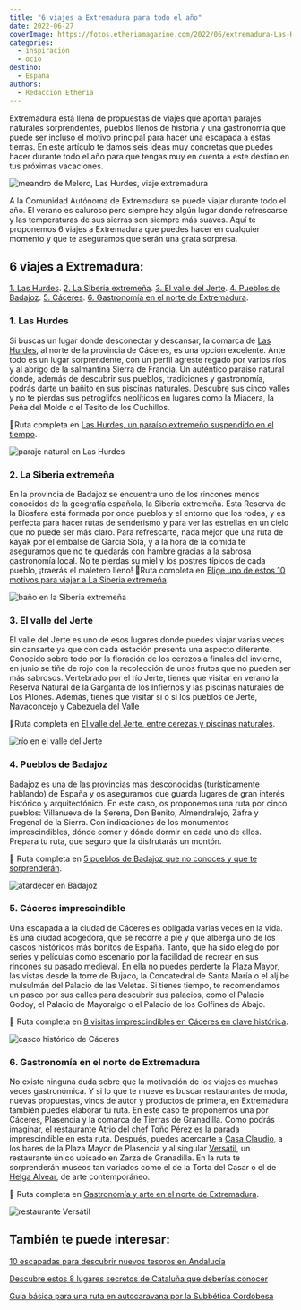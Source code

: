 ```yaml
---
title: "6 viajes a Extremadura para todo el año"
date: 2022-06-27
coverImage: https://fotos.etheriamagazine.com/2022/06/extremadura-Las-Hurdes.jpg
categories: 
  - inspiración
  - ocio
destino: 
  - España
authors: 
  - Redacción Etheria
---
```


Extremadura está llena de propuestas de viajes que aportan parajes naturales sorprendentes, pueblos llenos de historia y una gastronomía que puede ser incluso el motivo principal para hacer una escapada a estas tierras. En este artículo te damos seis ideas muy concretas que puedes hacer durante todo el año para que tengas muy en cuenta a este destino en tus próximas vacaciones.

![meandro de Melero, Las Hurdes, viaje extremadura](https://fotos.etheriamagazine.com/2020/07/las-hurdes-meandro-de-Melero-1.jpg "El meandro de Melero visto desde el mirador de la Antigua. © Yolanda Cardo")

A la Comunidad Autónoma de Extremadura se puede viajar durante todo el año. El verano es 
caluroso pero siempre hay algún lugar donde refrescarse y las temperaturas de sus 
sierras son siempre más suaves. Aquí te proponemos 6 viajes a Extremadura que puedes 
hacer en cualquier momento y que te aseguramos que serán una grata sorpresa. 

## 6 viajes a Extremadura:

[1\. Las Hurdes](#Las-Hurdes). [2\. La Siberia extremeña](#Siberia-extremeña). [3\. El 
valle del Jerte](#Valle-Jerte). [4\. Pueblos de Badajoz](#Pueblos-Badajoz). [5\. 
Cáceres](#Cáceres). [6\. Gastronomía en el norte de 
Extremadura](#Gastronomía-Extremadura). 

### 1\. Las Hurdes

Si buscas un lugar donde desconectar y descansar, la comarca de [Las 
Hurdes](https://www.mancomunidadhurdes.es/?opcion=turismo), al norte de la provincia de 
Cáceres, es una opción excelente. Ante todo es un lugar sorprendente, con un perfil 
agreste regado por varios ríos y al abrigo de la salmantina Sierra de Francia. Un 
auténtico paraíso natural donde, además de descubrir sus pueblos, tradiciones y 
gastronomía, podrás darte un bañito en sus piscinas naturales. Descubre sus cinco valles 
y no te pierdas sus petroglifos neolíticos en lugares como la Miacera, la Peña del Molde 
o el Tesito de los Cuchillos. 

📍Ruta completa en [Las Hurdes, un paraíso extremeño suspendido en el 
tiempo](https://etheriamagazine.com/2020/07/21/viajes-espana-las-hurdes-un-paraiso-extremeno/). 

![paraje natural en Las Hurdes](https://fotos.etheriamagazine.com/2022/06/extremadura-Las-Hurdes.jpg "Varios ríos traviesan la comarca de Las Hurdes. © Yolanda Cardo")

### 2\. La Siberia extremeña

En la provincia de Badajoz se encuentra uno de los rincones menos conocidos de la 
geografía española, la Siberia extremeña. Esta Reserva de la Biosfera está formada por 
once pueblos y el entorno que los rodea, y es perfecta para hacer rutas de senderismo y 
para ver las estrellas en un cielo que no puede ser más claro. Para refrescarte, nada 
mejor que una ruta de kayak por el embalse de García Sola, y a la hora de la comida te 
aseguramos que no te quedarás con hambre gracias a la sabrosa gastronomía local. No te 
pierdas su miel y los postres típicos de cada pueblo, ¡traerás el maletero lleno! 📍Ruta 
completa en [Elige uno de estos 10 motivos para viajar a La Siberia 
extremeña](https://etheriamagazine.com/2021/09/26/10-motivos-para-viajar-a-la-siberia-extremena/). 

![baño en la Siberia extremeña](https://fotos.etheriamagazine.com/2022/06/Extremadura-Reserva-Biosfera-La-Siberia.jpg "Lago en © La Siberia extremeña.")

### 3\. El valle del Jerte

El valle del Jerte es uno de esos lugares donde puedes viajar varias veces sin cansarte 
ya que con cada estación presenta una aspecto diferente. Conocido sobre todo por la 
floración de los cerezos a finales del invierno, en junio se tiñe de rojo con la 
recolección de unos frutos que no pueden ser más sabrosos. Vertebrado por el río Jerte, 
tienes que visitar en verano la Reserva Natural de la Garganta de los Infiernos y las 
piscinas naturales de Los Pilones. Además, tienes que visitar sí o sí los pueblos de 
Jerte, Navaconcejo y Cabezuela del Valle 

📍Ruta completa en [El valle del Jerte, entre cerezas y piscinas 
naturales](https://etheriamagazine.com/2020/06/17/viajes-por-espana-alle-del-jerte-piscinas-naturales-cerezas/). 

![río en el valle del Jerte](https://fotos.etheriamagazine.com/2022/06/extremadura-Valle-del-jerte.jpg "Garganta de los Infiernos.")

### 4\. Pueblos de Badajoz

Badajoz es una de las provincias más desconocidas (turísticamente hablando) de España y 
os aseguramos que guarda lugares de gran interés histórico y arquitectónico. En este 
caso, os proponemos una ruta por cinco pueblos: Villanueva de la Serena, Don Benito, 
Almendralejo, Zafra y Fregenal de la Sierra. Con indicaciones de los monumentos 
imprescindibles, dónde comer y dónde dormir en cada uno de ellos. Prepara tu ruta, que 
seguro que la disfrutarás un montón. 

📍 Ruta completa en [5 pueblos de Badajoz que no conoces y que te 
sorprenderán](https://etheriamagazine.com/2022/05/03/ruta-pueblos-bonitos-badajoz/). 

![atardecer en Badajoz](https://fotos.etheriamagazine.com/2022/06/extremadura-Villanueva-de-la-Serena-iglesia-asuncion.jpg "Iglesia de la Asunción, en Villanueva de la Serena.")

### 5\. Cáceres imprescindible

Una escapada a la ciudad de Cáceres es obligada varias veces en la vida. Es una ciudad 
acogedora, que se recorre a pie y que alberga uno de los cascos históricos más bonitos 
de España. Tanto, que ha sido elegido por series y películas como escenario por la 
facilidad de recrear en sus rincones su pasado medieval. En ella no puedes perderte la 
Plaza Mayor, las vistas desde la torre de Bujaco, la Concatedral de Santa María o el 
aljibe mulsulmán del Palacio de las Veletas. Si tienes tiempo, te recomendamos un paseo 
por sus calles para descubrir sus palacios, como el Palacio Godoy, el Palacio de 
Mayoralgo o el Palacio de los Golfines de Abajo. 

📍 Ruta completa en [8 visitas imprescindibles en Cáceres en clave 
histórica](https://etheriamagazine.com/2020/05/26/escapadas-espana-8-imprescindibles-en-caceres-en-clave-historica/). 

![casco histórico de Cáceres](https://fotos.etheriamagazine.com/2022/06/Extremadura-caceres.jpg "Plaza Mayor de Cáceres. © Ayto. Cáceres")

### 6\. Gastronomía en el norte de Extremadura

No existe ninguna duda sobre que la motivación de los viajes es muchas veces 
gastronómica. Y si lo que te mueve es buscar restaurantes de moda, nuevas propuestas, 
vinos de autor y productos de primera, en Extremadura también puedes elaborar tu ruta. 
En este caso te proponemos una por Cáceres, Plasencia y la comarca de Tierras de 
Granadilla. Como podrás imaginar, el restaurante [Atrio](https://restauranteatrio.com/) 
del chef Toño Pérez es la parada imprescindible en esta ruta. Después, puedes acercarte 
a [Casa Claudio](https://www.casaclaudio.com/), a los bares de la Plaza Mayor de 
Plasencia y al singular [Versátil](https://versatilrural.com/), un restaurante único 
ubicado en Zarza de Granadilla. En la ruta te sorprenderán museos tan variados como el 
de la Torta del Casar o el de [Helga 
Alvear](https://etheriamagazine.com/2021/03/03/helga-de-alvear-el-arte-es-un-derecho-y-una-necesidad/), 
de arte contemporáneo. 

📍 Ruta completa en [Gastronomía y arte en el norte de 
Extremadura](https://etheriamagazine.com/2019/10/02/donde-comer-que-ver-hacer-viaje-norte-de-extremadura/). 

![restaurante Versátil](https://fotos.etheriamagazine.com/2022/06/Extremadura-restaurante-Versatil-en-Zarza-de-Granadilla.jpg "Los hermanos Hernández Talaván del restaurante Versátil. © P. Grifol")

## También te puede interesar:

[10 escapadas para descubrir nuevos tesoros en 
Andalucía](https://etheriamagazine.com/2020/11/06/10-escapadas-fin-de-semana-andalucia/) 

[Descubre estos 8 lugares secretos de Cataluña que deberías 
conocer](https://etheriamagazine.com/2021/02/22/lugares-secretos-de-cataluna-que-visitar/) 

[Guía básica para una ruta en autocaravana por la Subbética 
Cordobesa](https://etheriamagazine.com/2022/03/23/ruta-autocaravana-en-cordoba/)
